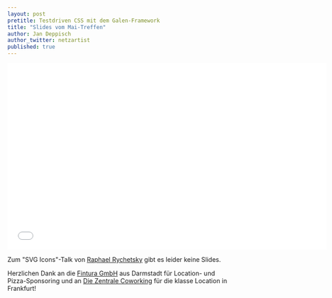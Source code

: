 ```yaml
---
layout: post
pretitle: Testdriven CSS mit dem Galen-Framework
title: "Slides vom Mai-Treffen"
author: Jan Deppisch
author_twitter: netzartist
published: true
---
```


<iframe src="//slides.com/netzartist-de/galen-tdd-css/embed" width="720" height="420" scrolling="no" frameborder="0" webkitallowfullscreen mozallowfullscreen allowfullscreen></iframe>

Zum "SVG Icons"-Talk von [Raphael Rychetsky](https://twitter.com/herzflimmern) gibt es leider keine Slides.

Herzlichen Dank an die [Fintura GmbH](https://fintura.de/) aus Darmstadt für Location- und Pizza-Sponsoring und an [Die Zentrale Coworking](https://www.die-zentrale-ffm.de/) für die klasse Location in Frankfurt!
